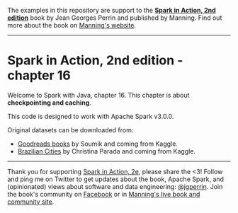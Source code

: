 The examples in this repository are support to the **[Spark in Action, 2nd edition](http://jgp.net/sia)** book by Jean Georges Perrin and published by Manning. Find out more about the book on [Manning's website](http://jgp.net/sia).

---

# Spark in Action, 2nd edition - chapter 16

Welcome to Spark with Java, chapter 16. This chapter is about **checkpointing and caching**.

This code is designed to work with Apache Spark v3.0.0.

Original datasets can be downloaded from:
* [Goodreads books](https://www.kaggle.com/jealousleopard/goodreadsbooks) by Soumik and coming from Kaggle.
* [Brazilian Cities](https://www.kaggle.com/crisparada/brazilian-cities) by Christina Parada and coming from Kaggle. 
  
---

Thank you for supporting [Spark in Action, 2e](http://jgp.net/sia), please share the <3!
Follow and ping me on Twitter to get updates about the book, Apache Spark, and (opinionated) views about software and data engineering: [@jgperrin](https://twitter.com/jgperrin). 
Join the book's community on [Facebook](https://www.facebook.com/SparkInAction/) or in [Manning's live book and community site](https://livebook.manning.com/#!/book/spark-in-action-second-edition?a_aid=jgp).
